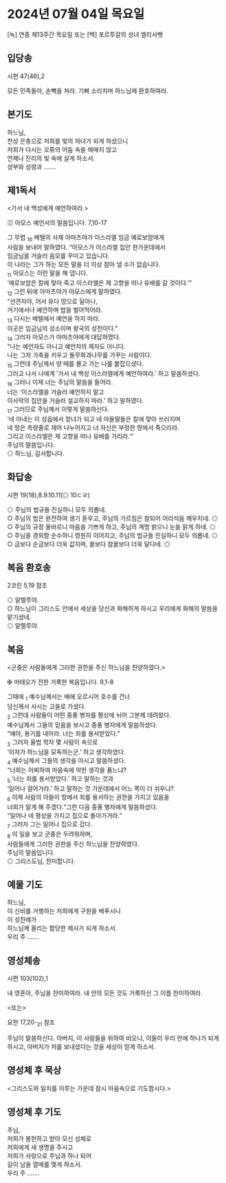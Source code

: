 # 2024년 07월 04일 목요일

[녹] 연중 제13주간 목요일 또는 [백] 포르투갈의 성녀 엘리사벳  


## 입당송

시편 47(46),2

모든 민족들아, 손뼉을 쳐라. 기뻐 소리치며 하느님께 환호하여라.  
  
## 본기도

하느님,  
천상 은총으로 저희를 빛의 자녀가 되게 하셨으니  
저희가 다시는 오류의 어둠 속을 헤매지 않고  
언제나 진리의 빛 속에 살게 하소서.  
성부와 성령과 …….  
  
## 제1독서

<가서 내 백성에게 예언하여라.>

▥ 아모스 예언서의 말씀입니다. 7,10-17

그 무렵 <sub>10</sub> 베텔의 사제 아마츠야가 이스라엘 임금 예로보암에게  
사람을 보내어 말하였다. “아모스가 이스라엘 집안 한가운데에서  
임금님을 거슬러 음모를 꾸미고 있습니다.  
이 나라는 그가 하는 모든 말을 더 이상 참아 낼 수가 없습니다.  
<sub>11</sub> 아모스는 이런 말을 해 댑니다.  
‘예로보암은 칼에 맞아 죽고 이스라엘은 제 고향을 떠나 유배를 갈 것이다.’”  
<sub>12</sub> 그런 뒤에 아마츠야가 아모스에게 말하였다.  
“선견자야, 어서 유다 땅으로 달아나,  
거기에서나 예언하며 밥을 벌어먹어라.  
<sub>13</sub> 다시는 베텔에서 예언을 하지 마라.  
이곳은 임금님의 성소이며 왕국의 성전이다.”  
<sub>14</sub> 그러자 아모스가 아마츠야에게 대답하였다.  
“나는 예언자도 아니고 예언자의 제자도 아니다.  
나는 그저 가축을 키우고 돌무화과나무를 가꾸는 사람이다.  
<sub>15</sub> 그런데 주님께서 양 떼를 몰고 가는 나를 붙잡으셨다.  
그러고 나서 나에게 ‘가서 내 백성 이스라엘에게 예언하여라.’ 하고 말씀하셨다.  
<sub>16</sub> 그러니 이제 너는 주님의 말씀을 들어라.  
너는 ‘이스라엘을 거슬러 예언하지 말고  
이사악의 집안을 거슬러 설교하지 마라.’ 하고 말하였다.  
<sub>17</sub> 그러므로 주님께서 이렇게 말씀하신다.  
‘네 아내는 이 성읍에서 창녀가 되고 네 아들딸들은 칼에 맞아 쓰러지며  
네 땅은 측량줄로 재어 나누어지고 너 자신은 부정한 땅에서 죽으리라.  
그리고 이스라엘은 제 고향을 떠나 유배를 가리라.’”  
주님의 말씀입니다.  
◎ 하느님, 감사합니다.  
  
## 화답송

시편 19(18),8.9.10.11(◎ 10ㄷㄹ)

◎ 주님의 법규들 진실하니 모두 의롭네.  
○ 주님의 법은 완전하여 생기 돋우고, 주님의 가르침은 참되어 어리석음 깨우치네. ◎  
○ 주님의 규정 올바르니 마음을 기쁘게 하고, 주님의 계명 밝으니 눈을 맑게 하네. ◎  
○ 주님을 경외함 순수하니 영원히 이어지고, 주님의 법규들 진실하니 모두 의롭네. ◎  
○ 금보다 순금보다 더욱 값지며, 꿀보다 참꿀보다 더욱 달다네. ◎  
  
## 복음 환호송

2코린 5,19 참조

◎ 알렐루야.  
○ 하느님이 그리스도 안에서 세상을 당신과 화해하게 하시고 우리에게 화해의 말씀을 맡기셨네.  
◎ 알렐루야.  
  
## 복음

<군중은 사람들에게 그러한 권한을 주신 하느님을 찬양하였다.>

✠ 마태오가 전한 거룩한 복음입니다. 9,1-8

그때에 <sub>1</sub> 예수님께서는 배에 오르시어 호수를 건너  
당신께서 사시는 고을로 가셨다.  
<sub>2</sub> 그런데 사람들이 어떤 중풍 병자를 평상에 뉘어 그분께 데려왔다.  
예수님께서 그들의 믿음을 보시고 중풍 병자에게 말씀하셨다.  
“얘야, 용기를 내어라. 너는 죄를 용서받았다.”  
<sub>3</sub> 그러자 율법 학자 몇 사람이 속으로  
‘이자가 하느님을 모독하는군.’ 하고 생각하였다.  
<sub>4</sub> 예수님께서 그들의 생각을 아시고 말씀하셨다.  
“너희는 어찌하여 마음속에 악한 생각을 품느냐?  
<sub>5</sub> ‘너는 죄를 용서받았다.’ 하고 말하는 것과  
‘일어나 걸어가라.’ 하고 말하는 것 가운데에서 어느 쪽이 더 쉬우냐?  
<sub>6</sub> 이제 사람의 아들이 땅에서 죄를 용서하는 권한을 가지고 있음을  
너희가 알게 해 주겠다.”그런 다음 중풍 병자에게 말씀하셨다.  
“일어나 네 평상을 가지고 집으로 돌아가거라.”  
<sub>7</sub> 그러자 그는 일어나 집으로 갔다.  
<sub>8</sub> 이 일을 보고 군중은 두려워하며,  
사람들에게 그러한 권한을 주신 하느님을 찬양하였다.  
주님의 말씀입니다.  
◎ 그리스도님, 찬미합니다.  
  
## 예물 기도

하느님,  
이 신비를 거행하는 저희에게 구원을 베푸시니  
이 성찬례가  
하느님께 올리는 합당한 제사가 되게 하소서.  
우리 주 …….  
  
## 영성체송

시편 103(102),1

내 영혼아, 주님을 찬미하여라. 내 안의 모든 것도 거룩하신 그 이름 찬미하여라.  
  
<또는>  
  
요한 17,20-<sub>21</sub> 참조  
  
주님이 말씀하신다. 아버지, 이 사람들을 위하여 비오니, 이들이 우리 안에 하나가 되게 하시고, 아버지가 저를 보내셨다는 것을 세상이 믿게 하소서.  
## 영성체 후 묵상

<그리스도와 일치를 이루는 가운데 잠시 마음속으로 기도합시다.>  
## 영성체 후 기도

주님,  
저희가 봉헌하고 받아 모신 성체로  
저희에게 새 생명을 주시고  
저희가 사랑으로 주님과 하나 되어  
길이 남을 열매를 맺게 하소서.  
우리 주 …….